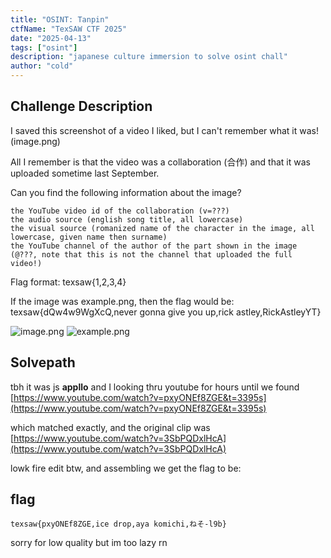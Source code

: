 ```yaml
---
title: "OSINT: Tanpin"
ctfName: "TexSAW CTF 2025"
date: "2025-04-13"
tags: ["osint"]
description: "japanese culture immersion to solve osint chall"
author: "cold"
---
```


## Challenge Description

I saved this screenshot of a video I liked, but I can't remember what it was! (image.png)

All I remember is that the video was a collaboration (合作) and that it was uploaded sometime last September.

Can you find the following information about the image?

    the YouTube video id of the collaboration (v=???)
    the audio source (english song title, all lowercase)
    the visual source (romanized name of the character in the image, all lowercase, given name then surname)
    the YouTube channel of the author of the part shown in the image (@???, note that this is not the channel that uploaded the full video!)

Flag format: texsaw{1,2,3,4}

If the image was example.png, then the flag would be: texsaw{dQw4w9WgXcQ,never gonna give you up,rick astley,RickAstleyYT}

![image.png](/api/writeup-assets/texsaw2025/tanpin/image.png)
![example.png](/api/writeup-assets/texsaw2025/tanpin/example.png)

## Solvepath

tbh it was js **appllo** and I looking thru youtube for hours until we found
[https://www.youtube.com/watch?v=pxyONEf8ZGE&t=3395s](https://www.youtube.com/watch?v=pxyONEf8ZGE&t=3395s)

which matched exactly, and the original clip was [https://www.youtube.com/watch?v=3SbPQDxlHcA](https://www.youtube.com/watch?v=3SbPQDxlHcA)

lowk fire edit btw, and assembling we get the flag to be:

## flag

`texsaw{pxyONEf8ZGE,ice drop,aya komichi,ねそ-l9b}`

sorry for low quality but im too lazy rn
